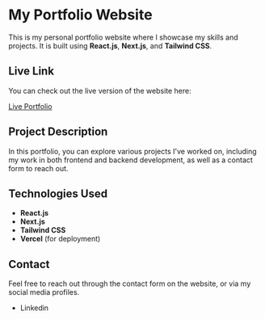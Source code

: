 # My Portfolio Website

This is my personal portfolio website where I showcase my skills and projects. It is built using **React.js**, **Next.js**, and **Tailwind CSS**.

## Live Link

You can check out the live version of the website here:

[Live Portfolio](https://portfolio-2025-chhotu-gouds-projects.vercel.app/)

## Project Description

In this portfolio, you can explore various projects I've worked on, including my work in both frontend and backend development, as well as a contact form to reach out.

## Technologies Used

- **React.js**
- **Next.js**
- **Tailwind CSS**
- **Vercel** (for deployment)

## Contact

Feel free to reach out through the contact form on the website, or via my social media profiles.

- Linkedin
